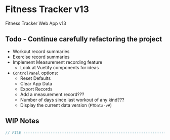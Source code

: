 # Fitness Tracker v13

Fitness Tracker Web App v13

## Todo - Continue carefully refactoring the project

- Workout record summaries
- Exercise record summaries
- Implement Measurement recording feature
  - Look at Vuetify components for ideas
- `ControlPanel` options:
  - Reset Defaults
  - Clear App Data
  - Export Records
  - Add a measurement record???
  - Number of days since last workout of any kind???
  - Display the current data version (`FTData-v#`)

## WIP Notes

```javascript
// FILE -----------------------------------------------------------------------
```
